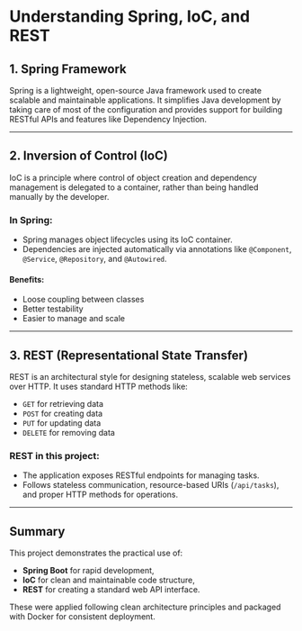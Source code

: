 # Understanding Spring, IoC, and REST

## 1. Spring Framework

Spring is a lightweight, open-source Java framework used to create scalable and maintainable applications. It simplifies Java development by taking care of most of the configuration and provides support for building RESTful APIs and features like Dependency Injection.

---

## 2. Inversion of Control (IoC)

IoC is a principle where control of object creation and dependency management is delegated to a container, rather than being handled manually by the developer.

### In Spring:
- Spring manages object lifecycles using its IoC container.
- Dependencies are injected automatically via annotations like `@Component`, `@Service`, `@Repository`, and `@Autowired`.

#### Benefits:
- Loose coupling between classes
- Better testability
- Easier to manage and scale
---

## 3. REST (Representational State Transfer)

REST is an architectural style for designing stateless, scalable web services over HTTP. It uses standard HTTP methods like:

- `GET` for retrieving data
- `POST` for creating data
- `PUT` for updating data
- `DELETE` for removing data

### REST in this project:
- The application exposes RESTful endpoints for managing tasks.
- Follows stateless communication, resource-based URIs (`/api/tasks`), and proper HTTP methods for operations.

---

## Summary

This project demonstrates the practical use of:
- **Spring Boot** for rapid development,
- **IoC** for clean and maintainable code structure,
- **REST** for creating a standard web API interface.

These were applied following clean architecture principles and packaged with Docker for consistent deployment.